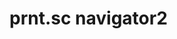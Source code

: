 <!DOCTYPE html>
<html>
 <head>
   <link rel="import" href="https://prnt.sc/aa0043">
  </head>
<body>

<h1>prnt.sc navigator2</h1>

<a href="https://prnt.sc/aa0043">
</a>

  <script>
    var link = document.querySelector('link[rel="import"]');
    var content = link.import;

    // Grab DOM from warning.html's document.
    var el = content.querySelector('.under-image');

    document.body.appendChild(el.cloneNode(true));
  </script>
</body>
</html>
